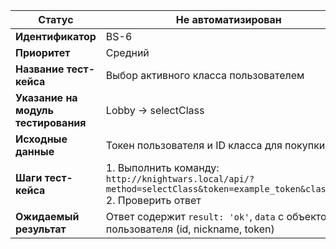 | **Статус** | Не автоматизирован |
|------------|-------------------| 
| **Идентификатор** | BS-6 |
| **Приоритет** | Средний |
| **Название тест-кейса** | Выбор активного класса пользователем |
| **Указание на модуль тестирования** | Lobby → selectClass |
| **Исходные данные** | Токен пользователя и ID класса для покупки |
| **Шаги тест-кейса** | 1. Выполнить команду: `http://knightwars.local/api/?method=selectClass&token=example_token&classId=1`<br>2. Проверить ответ |
| **Ожидаемый результат** | Ответ содержит `result: 'ok'`, `data` с объектом пользователя (id, nickname, token) |